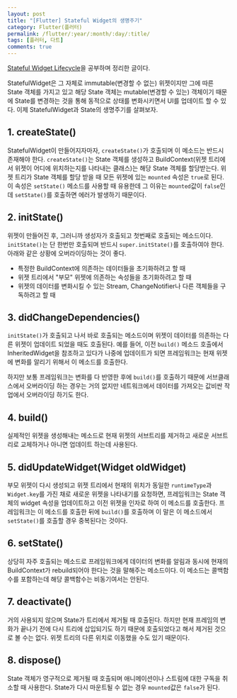 ```yaml
---
layout: post
title: "[Flutter] Stateful Widget의 생명주기"
category: Flutter(플러터)
permalink: /flutter/:year/:month/:day/:title/
tags: [플러터, 다트]
comments: true
---
```


[Stateful Widget Lifecycle](https://flutterbyexample.com/stateful-widget-lifecycle/)을 공부하며 정리한 글이다.

StatefulWidget은 그 자체로 immutable(변경할 수 없는) 위젯이지만 그에 따른 State 객체를 가지고 있고 해당 State 객체는 mutable(변경할 수 있는) 객체이기 때문에 State를 변경하는 것을 통해 동적으로 상태를 변화시키면서 UI를 업데이트 할 수 있다. 이제 StatefulWidget과 State의 생명주기를 살펴보자.

## 1. createState()

StatefulWidget이 만들어지자마자, `createState()`가 호출되며 이 메소드는 반드시 존재해야 한다. `createState()`는 State 객체를 생성하고 BuildContext(위젯 트리에서 위젯이 어디에 위치하는지를 나타내는 클래스)는 해당 State 객체를 할당받는다. 위젯 트리가 State 객체를 할당 받을 때 모든 위젯에 있는 `mounted` 속성은 `true`로 된다. 이 속성은 `setState()` 메소드를 사용할 때 유용한데 그 이유는 `mounted`값이 `false`인데  `setState()`를 호출하면 에러가 발생하기 때문이다. 

## 2. initState()

위젯이 만들어진 후, 그러니까 생성자가 호출되고 첫번째로 호출되는 메소드이다. `initState()`는 단 한번만 호출되며 반드시 `super.initState()`를 호출하여야 한다. 아래와 같은 상황에 오버라이딩하는 것이 좋다.

* 특정한 BuildContext에 의존하는 데이터들을 초기화하려고 할 때
* 위젯 트리에서 "부모" 위젯에 의존하는 속성들을 초기화하려고 할 때
* 위젯의 데이터를 변화시킬 수 있는 Stream, ChangeNotifier나 다른 객체들을 구독하려고 할 때

## 3. didChangeDependencies()

`initState()`가 호출되고 나서 바로 호출되는 메소드이며 위젯이 데이터를 의존하는 다른 위젯이 업데이트 되었을 때도 호출된다. 예를 들어, 이전 `build()` 메소드 호출에서 InheritedWidget을 참조하고 있다가 나중에 업데이트가 되면 프레임워크는 현재 위젯에 변화를 알리기 위해서 이 메소드를 호출한다.

하지만 보통 프레임워크는 변화를 다 반영한 후에 `build()`를 호출하기 때문에 서브클래스에서 오버라이딩 하는 경우는 거의 없지만 네트워크에서 데이터를 가져오는 값비싼 작업에서 오버라이딩 하기도 한다.

## 4. build()

실제적인 위젯을 생성해내는 메소드로 현재 위젯의 서브트리를 제거하고 새로운 서브트리로 교체하거나 아니면 업데이트 하는데 사용된다.

## 5. didUpdateWidget(Widget oldWidget)

부모 위젯이 다시 생성되고 위젯 트리에서 현재의 위치가 동일한 `runtimeType`과 `Widget.key`를 가진 채로 새로운 위젯을 나타내기를 요청하면, 프레임워크는 State 객체의 widget 속성을 업데이트하고 이전 위젯을 인자로 하여 이 메소드를 호출한다. 프레임워크는 이 메소드를 호출한 뒤에 `build()`를 호출하며 이 말은 이 메소드에서 `setState()`를 호출할 경우 중복된다는 것이다.

## 6. setState()

상당히 자주 호출되는 메소드로 프레임워크에게 데이터의 변화를 알림과 동시에 현재의 BuildContext가 rebuild되어야 한다는 것을 말해주는 메소드이다. 이 메소드는 콜백함수를 포함하는데 해당 콜백함수는 비동기여서는 안된다.

## 7. deactivate()

거의 사용되지 않으며 State가 트리에서 제거될 때 호출된다. 하지만 현재 프레임의 변화가 끝나기 전에 다시 트리에 삽입되기도 하기 때문에 호출되었다고 해서 제거된 것으로 볼 수는 없다. 위젯 트리의 다른 위치로 이동했을 수도 있기 때문이다.

## 8. dispose()

State 객체가 영구적으로 제거될 때 호출되며 애니메이션이나 스트림에 대한 구독을 취소할 때 사용한다. State가 다시 마운트될 수 없는 경우 `mounted`값은 `false`가 된다.

